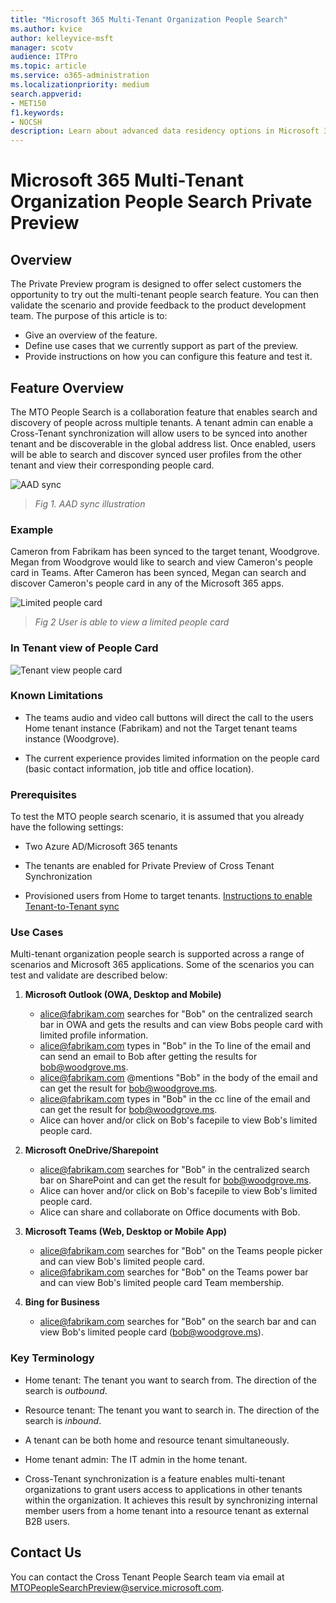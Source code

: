 ```yaml
---
title: "Microsoft 365 Multi-Tenant Organization People Search"
ms.author: kvice
author: kelleyvice-msft
manager: scotv
audience: ITPro
ms.topic: article
ms.service: o365-administration
ms.localizationpriority: medium
search.appverid:
- MET150
f1.keywords:
- NOCSH
description: Learn about advanced data residency options in Microsoft 365.
---
```


# Microsoft 365 Multi-Tenant Organization People Search Private Preview

## Overview

The Private Preview program is designed to offer select customers the opportunity to try out the multi-tenant people search feature. You can then validate the scenario and provide feedback to the product development team. The purpose of this article is to:

- Give an overview of the feature.
- Define use cases that we currently support as part of the preview.
- Provide instructions on how you can configure this feature and test it.

## Feature Overview

The MTO People Search is a collaboration feature that enables search and discovery of people across multiple tenants. A tenant admin can enable a Cross-Tenant synchronization will allow users to be synced into another tenant and be discoverable in the global address list. Once enabled, users will be able to search and discover synced user profiles from the other tenant and view their corresponding people card.

![AAD sync](../media/mt-people-search/aad-sync.png)

> *Fig 1. AAD sync illustration*

### Example

Cameron from Fabrikam has been synced to the target tenant, Woodgrove. Megan from Woodgrove would like to search and view Cameron's people card in Teams. After Cameron has been synced, Megan can search and discover Cameron's people card in any of the Microsoft 365 apps.

![Limited people card](../media/mt-people-search/limited-people-card.png)

> *Fig 2 User is able to view a limited people card*

### In Tenant view of People Card

![Tenant view people card](../media/mt-people-search/tenant-view-people-card.png)

### Known Limitations

- The teams audio and video call buttons will direct the call to the users Home tenant instance (Fabrikam) and not the Target tenant teams instance (Woodgrove).

- The current experience provides limited information on the people card (basic contact information, job title and office location).

### Prerequisites

To test the MTO people search scenario, it is assumed that you already have the following settings:

- Two Azure AD/Microsoft 365 tenants

- The tenants are enabled for Private Preview of Cross Tenant Synchronization

- Provisioned users from Home to target tenants. [Instructions to enable Tenant-to-Tenant sync](https://github.com/ArvindHarinder1/CrossTenantSynchronization/blob/main/CrossTenantSynchronization.md)

### Use Cases

Multi-tenant organization people search is supported across a range of scenarios and Microsoft 365 applications. Some of the scenarios you can test and validate are described below:

1. **Microsoft Outlook (OWA, Desktop and Mobile)**

   - <alice@fabrikam.com> searches for "Bob" on the centralized search bar in OWA and gets the results and can view Bobs people card with limited profile information.
   - <alice@fabrikam.com> types in "Bob" in the To line of the email and can send an email to Bob after getting the results for <bob@woodgrove.ms>.
   - <alice@fabrikam.com> \@mentions "Bob" in the body of the email and can get the result for <bob@woodgrove.ms>.
   - <alice@fabrikam.com> types in "Bob" in the cc line of the email and can get the result for <bob@woodgrove.ms>.
   - Alice can hover and/or click on Bob's facepile to view Bob's limited people card.

2. **Microsoft OneDrive/Sharepoint**

   - <alice@fabrikam.com> searches for "Bob" in the centralized search bar on SharePoint and can get the result for <bob@woodgrove.ms>.
   - Alice can hover and/or click on Bob's facepile to view Bob's limited people card.
   - Alice can share and collaborate on Office documents with Bob.

3. **Microsoft Teams (Web, Desktop or Mobile App)**

   - <alice@fabrikam.com> searches for "Bob" on the Teams people picker and can view Bob's limited people card.
   - <alice@fabrikam.com> searches for "Bob" on the Teams power bar and can view Bob's limited people card Team membership.

4. **Bing for Business**

   - <alice@fabrikam.com> searches for "Bob" on the search bar and can view Bob's limited people card (<bob@woodgrove.ms>).

### Key Terminology

- Home tenant: The tenant you want to search from. The direction of the search is *outbound*.

- Resource tenant: The tenant you want to search in. The direction of the search is *inbound*.

- A tenant can be both home and resource tenant simultaneously.

- Home tenant admin: The IT admin in the home tenant.

- Cross-Tenant synchronization is a feature enables multi-tenant organizations to grant users access to applications in other tenants within the organization. It achieves this result by synchronizing internal member users from a home tenant into a resource tenant as external B2B users.

## Contact Us

You can contact the Cross Tenant People Search team via email at [MTOPeopleSearchPreview@service.microsoft.com](mailto:MTOPeopleSearchPreview@service.microsoft.com).
